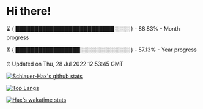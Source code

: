 # Hi there!

⏳ { ██████████████████████████░░░░ } - 88.83% - Month progress

⏳ { █████████████████░░░░░░░░░░░░░ } - 57.13% - Year progress

⏰ Updated on Thu, 28 Jul 2022 12:53:45 GMT


[![Schlauer-Hax's github stats](https://github-readme-stats.vercel.app/api?username=Schlauer-Hax&show_icons=true&theme=dark&count_private=true)](https://github.com/Schlauer-Hax)


[![Top Langs](https://github-readme-stats.vercel.app/api/top-langs/?username=Schlauer-Hax&layout=compact&theme=dark)](https://github.com/Schlauer-Hax?tab=repositories)


[![Hax's wakatime stats](https://github-readme-stats.vercel.app/api/wakatime?username=Hax&theme=dark)](https://wakatime.com/@Hax)

